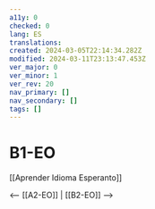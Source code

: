 ```yaml
---
a11y: 0
checked: 0
lang: ES
translations: 
created: 2024-03-05T22:14:34.282Z
modified: 2024-03-11T23:13:47.453Z
ver_major: 0
ver_minor: 1
ver_rev: 20
nav_primary: []
nav_secondary: []
tags: []
---
```

# B1-EO

[[Aprender Idioma Esperanto]]

<-- [[A2-EO]] | [[B2-EO]] -->